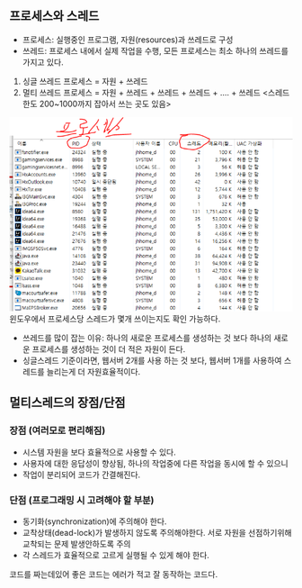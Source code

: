 ## 프로세스와 스레드

- 프로세스: 실행중인 프로그램, 자원(resources)과 쓰레드로 구성
- 쓰레드: 프로세스 내에서 실제 작업을 수행, 모든 프로세스는 최소 하나의 쓰레드를 가지고 있다.

1. 싱글 쓰레드 프로세스 = 자원 + 쓰레드
2. 멀티 쓰레드 프로세스 = 자원 + 쓰레드 + 쓰레드 + 쓰레드 + .... + 쓰레드
<스레드 한도 200~1000까지 잡아서 쓰는 곳도 있음>

![사진1](프로세스스레드.png)
윈도우에서 프로세스당 스레드가 몇개 쓰이는지도 확인 가능하다.
- 쓰레드를 많이 잡는 이유: 하나의 새로운 프로세스를 생성하는 것 보다 하나의 새로운 프로세스를 생성하는 것이 더 적은 자원이 든다.
- 싱글스레드 기준이라면, 웹서버 2개를 사용 하는 것 보다, 웹서버 1개를 사용하여 스레드를 늘리는게 더 자원효율적이다.

## 멀티스레드의 장점/단점
### 장점 (여러모로 편리해짐)
- 시스템 자원을 보다 효율적으로 사용할 수 있다.
- 사용자에 대한 응답성이 향상됨, 하나의 작업중에 다른 작업을 동시에 할 수 있으니
- 작업이 분리되어 코드가 간결해진다.
### 단점 (프로그래밍 시 고려해야 할 부분)
- 동기화(synchronization)에 주의해야 한다.
- 교착상태(dead-lock)가 발생하지 않도록 주의해야한다. 서로 자원을 선점하기위해 교착되는 문제 발생안하도록 주의
- 각 스레드가 효율적으로 고르게 실행될 수 있게 해야 한다.

코드를 짜는데있어 좋은 코드는 에러가 적고 잘 동작하는 코드다.

